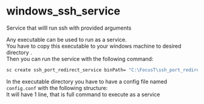# windows_ssh_service
Service that willl run ssh with provided arguments  


Any executable can be used to run as a service.   
You have to copy this executable to your windows machine to desired directory .  
Then you can run the service with the following command:  
```bat  
sc create ssh_port_redirect_service binPath= "C:\FocusT\ssh_port_redirect_service\windows_ssh_service.exe" start= auto 
```  
  
  In the executable directory you have to have a config file named `config.conf` with the following structure:  
  It will have 1 line, that is full command to execute as a service
